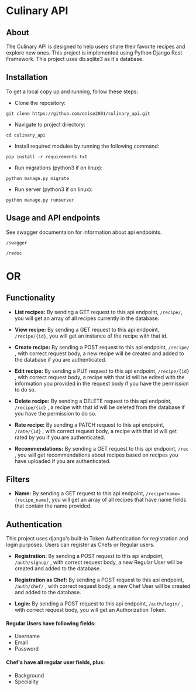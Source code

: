 # Culinary API


## About

The Culinary API is designed to help users share their favorite recipes and explore new ones. This project is implemented using Python Django Rest Framework. This project uses db.sqlite3 as it's database.


## Installation
To get a local copy up and running, follow these steps:

- Clone the repository:
```
git clone https://github.com/onise2001/culinary_api.git
```
- Navigate to project directory:
```
cd culinary_api
```
- Install required modules by running the following command:
```
pip install -r requirements.txt
```

- Run migrations (python3 if on linux):
```
python manage.py migrate
```
- Run server (python3 if on linux):
```
python manage.py runserver
```

## Usage and API endpoints
See swagger documentaion for information about api endpoints.
```
/swagger
```
```
/redoc
```

# OR

## Functionality
- **List recipes:** By sending a GET request to this api endpoint, ```/recipe/```, you will get an array of all recipes currently in the database.

- **View recipe:** By sending a GET request to this api endpoint, ```/recipe/{id}```, you will get an instance of the recipe with that id.

- **Create recipe:** By sending a POST request to this api endpoint, ```/recipe/``` , with correct request body, a new recipe will be created and added to the database if you are authenticated.

- **Edit recipe:** By sending a PUT request to this api endpoint, ```/recipe/{id}``` , with correct request body, a recipe with that id will be edited with the information you provided in the request body if you have the permission to do so.

- **Delete recipe:** By sending a DELETE request to this api endpoint, ```/recipe/{id}``` ,  a recipe with that id will be deleted from the database if you have the permission to do so.

- **Rate recipe:** By sending a PATCH request to this api endpoint, ```/rate/{id}``` , with correct request body, a recipe with that id will get rated by you if you are authenticated.

- **Recommendations:** By sending a GET request to this api endpoint, ```/rec``` , you will get recommendations about recipes based on recipes you have uploaded if you are authenticated.

## Filters

- **Name:** By sending a GET request to this api endpoint, ```/recipe?name={recipe_name}```, you will get an array of all recipes that have name fields that contain the name provided.




## Authentication
This project uses django's built-in Token Authentication for registration and login purposes. Users can register as Chefs or Regular users.

- **Registration:** By sending a POST request to this api endpoint, ```/auth/signup/``` , with correct request body, a new Regular User will be created and added to the database.

- **Registration as Chef:** By sending a POST request to this api endpoint, ```/auth/chef/``` , with correct request body, a new Chef User will be created and added to the database.

- **Login:** By sending a POST request to this api endpoint, ```/auth/login/``` , with correct request body, you will get an Authorization Token.

#### Regular Users have following fields:
- Username
- Email
- Password

#### Chef's have all regular user fields, plus:
- Background
- Speciality




